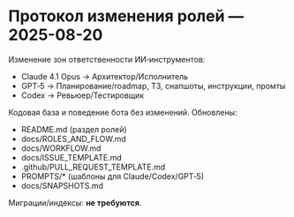 # Протокол изменения ролей — 2025-08-20

Изменение зон ответственности ИИ‑инструментов:

- Claude 4.1 Opus → Архитектор/Исполнитель
- GPT‑5 → Планирование/roadmap, ТЗ, снапшоты, инструкции, промты
- Codex → Ревьюер/Тестировщик

Кодовая база и поведение бота без изменений. Обновлены:
- README.md (раздел ролей)
- docs/ROLES_AND_FLOW.md
- docs/WORKFLOW.md
- docs/ISSUE_TEMPLATE.md
- .github/PULL_REQUEST_TEMPLATE.md
- PROMPTS/* (шаблоны для Claude/Codex/GPT‑5)
- docs/SNAPSHOTS.md

Миграции/индексы: **не требуются**.
